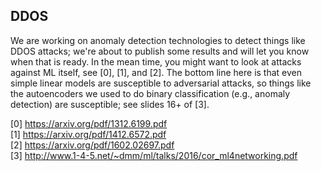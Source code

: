 DDOS
----

We are working on anomaly detection technologies to detect things like DDOS attacks; we're about to publish some results and will let you know when that is ready. In the mean time, you might want to look at attacks against ML itself, see [0], [1], and [2].  The bottom line here is that even simple linear models are susceptible to adversarial attacks, so things like the autoencoders we used to do binary classification (e.g., anomaly detection) are susceptible; see slides 16+ of [3].

[0] https://arxiv.org/pdf/1312.6199.pdf<br/>
[1] https://arxiv.org/pdf/1412.6572.pdf<br/>
[2] https://arxiv.org/pdf/1602.02697.pdf<br/>
[3] http://www.1-4-5.net/~dmm/ml/talks/2016/cor_ml4networking.pdf
